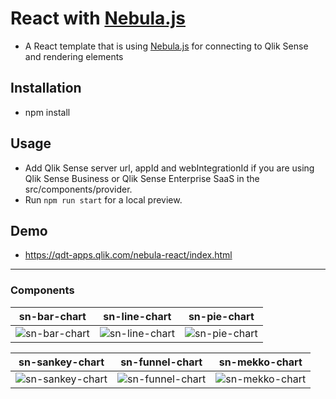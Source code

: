 # React with [Nebula.js](https://github.com/qlik-oss/nebula.js/)

- A React template that is using [Nebula.js](https://github.com/qlik-oss/nebula.js/) for connecting to Qlik Sense and rendering elements

## Installation
- npm install

## Usage
- Add Qlik Sense server url, appId and webIntegrationId if you are using Qlik Sense Business or Qlik Sense Enterprise SaaS in the src/components/provider.
- Run `npm run start` for a local preview.

## Demo
- https://qdt-apps.qlik.com/nebula-react/index.html

---

### Components

| sn-bar-chart | sn-line-chart | sn-pie-chart |
| :----:| :----: |:----: |
| ![sn-bar-chart](src/assets/barchart.png)  | ![sn-line-chart](src/assets/linechart.png) | ![sn-pie-chart](src/assets/piechart.png) |


| sn-sankey-chart | sn-funnel-chart | sn-mekko-chart |
| :----:| :----: |:----: |
| ![sn-sankey-chart](src/assets/sankeychart.png)  | ![sn-funnel-chart](src/assets/funnelchart.png) | ![sn-mekko-chart](src/assets/mekkochart.png) |
